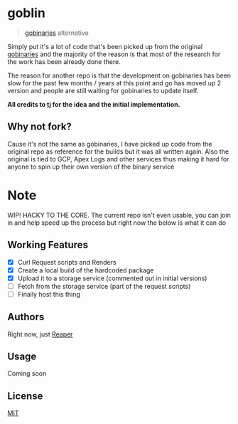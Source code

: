 # goblin

> [gobinaries](https://gobinaries.com/) alternative

Simply put it's a lot of code that's been picked up from the original [gobinaries](https://github.com/tj/gobinaries)
and the majority of the reason is that most of the research for the work has been already done there.

The reason for another repo is that the development on gobinaries has been slow for the past few months / years at this point
and go has moved up 2 version and people are still waiting for gobinaries to update itself.

**All credits to [tj](github.com/tj) for the idea and the initial implementation.**

## Why not fork?

Cause it's not the same as gobinaries, I have picked up code from the original repo as reference for the builds but it was all written again. Also the original is tied to GCP, Apex Logs and other services thus making it hard for anyone to spin up their own version of the binary service

# Note

WIP! HACKY TO THE CORE.
The current repo isn't even usable, you can join in and help speed up the process but right now the below is what it can do

## Working Features

- [x] Curl Request scripts and Renders
- [x] Create a local build of the hardcoded package
- [x] Upload it to a storage service (commented out in initial versions)
- [ ] Fetch from the storage service (part of the request scripts)
- [ ] Finally host this thing

## Authors

Right now, just [Reaper](https://github.com/barelyhuman)

## Usage

Coming soon

## License

[MIT](/LICENSE)
